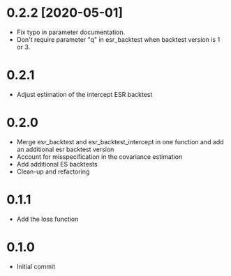 # 0.2.2 [2020-05-01]
* Fix typo in parameter documentation.
* Don't require parameter "q" in esr_backtest when backtest version is 1 or 3.

# 0.2.1
* Adjust estimation of the intercept ESR backtest

# 0.2.0
* Merge esr_backtest and esr_backtest_intercept in one function and add an additional esr backtest version
* Account for misspecification in the covariance estimation
* Add additional ES backtests
* Clean-up and refactoring

# 0.1.1
* Add the loss function

# 0.1.0
* Initial commit
